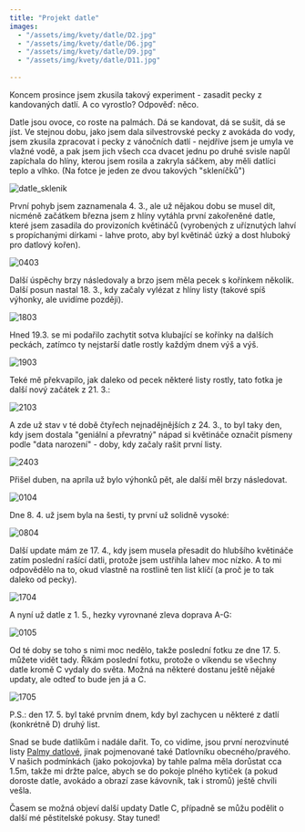 ```yaml
---
title: "Projekt datle"
images:
  - "/assets/img/kvety/datle/D2.jpg"
  - "/assets/img/kvety/datle/D6.jpg"
  - "/assets/img/kvety/datle/D9.jpg"
  - "/assets/img/kvety/datle/D11.jpg"
  
---
```


<!--begin_excerpt-->
Koncem prosince jsem zkusila takový experiment - zasadit pecky z kandovaných datlí. A co vyrostlo? Odpověď: něco. 
<!--end_excerpt-->

Datle jsou ovoce, co roste na palmách. Dá se kandovat, dá se sušit, dá se jíst. 
Ve stejnou dobu, jako jsem dala silvestrovské pecky z avokáda do vody, jsem zkusila zpracovat i pecky z vánočních datlí - nejdříve jsem je umyla ve vlažné vodě, a pak jsem jich všech cca dvacet jednu po druhé svisle napůl zapíchala do hlíny, kterou jsem rosila a zakryla sáčkem, aby měli datlíci teplo a vlhko. 
(Na fotce je jeden ze dvou takových "skleníčků")

![datle_sklenik](/assets/img/kvety/datle/D1.jpg)

První pohyb jsem zaznamenala 4. 3., ale už nějakou dobu se musel dít, nicméně začátkem března jsem z hlíny vytáhla první zakořeněné datle, které jsem zasadila do provizoních květináčů (vyrobených z uříznutých lahví s propíchanými dírkami - lahve proto, aby byl květináč úzký a dost hluboký pro datlový kořen).

![0403](/assets/img/kvety/datle/D2.jpg)

Další úspěchy brzy následovaly a brzo jsem měla pecek s kořínkem několik. Další posun nastal 18. 3., kdy začaly vylézat z hlíny listy (takové spíš výhonky, ale uvidíme později).

![1803](/assets/img/kvety/datle/D3.jpg)

Hned 19.3. se mi podařilo zachytit sotva klubající se kořínky na dalších peckách, zatímco ty nejstarší datle rostly každým dnem výš a výš. 

![1903](/assets/img/kvety/datle/D4.jpg)

Teké mě překvapilo, jak daleko od pecek některé listy rostly, tato fotka je další nový začátek z 21. 3.:

![2103](/assets/img/kvety/datle/D5.jpg)

A zde už stav v té době čtyřech nejnadějnějších z 24. 3., to byl taky den, kdy jsem dostala "geniální a převratný" nápad si květináče označit písmeny podle "data narození" - doby, kdy začaly rašit první listy. 

![2403](/assets/img/kvety/datle/D6.jpg)

Přišel duben, na apríla už bylo výhonků pět, ale další měl brzy následovat. 

![0104](/assets/img/kvety/datle/D7.jpg)

Dne 8. 4. už jsem byla na šesti, ty první už solidně vysoké: 

![0804](/assets/img/kvety/datle/D8.jpg)

Další update mám ze 17. 4., kdy jsem musela přesadit do hlubšího květináče zatím poslední rašící datli, protože jsem ustřihla lahev moc nízko. A to mi odpovědělo na to, okud vlastně na rostlině ten list klíčí (a proč je to tak daleko od pecky).

![1704](/assets/img/kvety/datle/D9.jpg)

A nyní už datle z 1. 5., hezky vyrovnané zleva doprava A-G:

![0105](/assets/img/kvety/datle/D10.jpg)

Od té doby se toho s nimi moc nedělo, takže poslední fotku ze dne 17. 5. můžete vidět tady. Říkám poslední fotku, protože o víkendu se všechny datle kromě C vydaly do světa. Možná na některé dostanu ještě nějaké updaty, ale odteď to bude jen já a C. 

![1705](/assets/img/kvety/datle/D11.jpg)

P.S.: den 17. 5. byl také prvním dnem, kdy byl zachycen u některé z datlí (konkrétně D) druhý list. 

Snad se bude datlíkům i nadále dařit. To, co vidíme, jsou první nerozvinuté listy [Palmy datlové](https://cs.wikipedia.org/wiki/Datlovn%C3%ADk_prav%C3%BD), jinak pojmenované také Datlovníku obecného/pravého. V našich podmínkách (jako pokojovka) by tahle palma měla dorůstat cca 1.5m, takže mi držte palce, abych se do pokoje plného kytiček (a pokud doroste datle, avokádo a obrazí zase kávovník, tak i stromů) ještě chvíli vešla. 


Časem se možná objeví další updaty Datle C, případně se můžu podělit o další mé pěstitelské pokusy. 
Stay tuned! 
